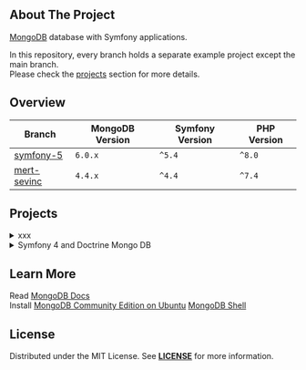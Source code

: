 ## About The Project
[MongoDB][mongodb] database with Symfony applications.    

In this repository, every branch holds a separate example project except the main branch.  
Please check the [projects](#projects) section for more details.


## Overview
| Branch                     | MongoDB Version | Symfony Version | PHP Version |
|----------------------------|-----------------|-----------------|-------------|
| [symfony-5][symfony-5]     | `6.0.x`         | `^5.4`          | `^8.0`      |
| [mert-sevinc][mert-sevinc] | `4.4.x`         | `^4.4`          | `^7.4`      |


## Projects
<details><summary>xxx</summary>  
<p>  

<img
src="xxx"
alt="xxx"
width="80%"
/>

**Code:** https://github.com/habibun/symfony-mongodb/tree/xx  
**Resources:**
- [xx][xx] 
<br/>

#### Installation
```bash
git clone git@github.com:habibun/symfony-mongodb.git
cd symfony-mongodb
git checkout xx
git pull origin xx
symfony composer install
```

</p>
</details>


<details><summary>Symfony 4 and Doctrine Mongo DB</summary>  
<p>  

<img
src="xxx"
alt="xxx"
width="80%"
/>

**Code:** https://github.com/habibun/symfony-mongodb/tree/mert-sevinc  
**Resources:**
- [Symfony 4 and Doctrine Mongo DB](https://medium.com/@ahmetmertsevinc/symfony-4-and-doctrine-mongo-db-c9ac0f02f742)  
<br/>

#### Installation
```bash
git clone git@github.com:habibun/symfony-mongodb.git
cd symfony-mongodb
git checkout mert-sevinc
git pull origin mert-sevinc
symfony composer install
```

</p>
</details>


## Learn More
Read [MongoDB Docs](https://www.mongodb.com/docs/)  
Install [MongoDB Community Edition on Ubuntu](https://www.mongodb.com/docs/v4.4/tutorial/install-mongodb-on-ubuntu/)
[MongoDB Shell](https://www.mongodb.com/docs/mongodb-shell/)  


## License
Distributed under the MIT License. See **[LICENSE][license]** for more information.


[//]: # (Links)
[mongodb]: https://www.mongodb.com
[license]: https://github.com/habibun/symfony-mongodb/blob/main/LICENSE

[mert-sevinc]: https://github.com/habibun/symfony-mongodb/tree/mert-sevinc
[symfony-5]: https://github.com/habibun/symfony-mongodb/tree/symfony-5
[license]: https://github.com/habibun/symfony-mongodb/blob/main/LICENSE
